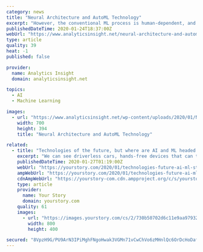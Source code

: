 ```yaml
---
category: news
title: "Neural Architecture and AutoML Technology"
excerpt: "However, the conventional ML process is human-dependent, and not all companies have the assets to put resources into an experienced data science team. AutoML might be the answer to such circumstances. AutoML focuses on automating each part of the machine learning (ML) work process to increase effectiveness and democratize machine learning so ..."
publishedDateTime: 2020-01-24T18:37:00Z
webUrl: "https://www.analyticsinsight.net/neural-architecture-and-automl-technology/"
type: article
quality: 39
heat: -1
published: false

provider:
  name: Analytics Insight
  domain: analyticsinsight.net

topics:
  - AI
  - Machine Learning

images:
  - url: "https://www.analyticsinsight.net/wp-content/uploads/2020/01/Neural-Network.jpg"
    width: 700
    height: 394
    title: "Neural Architecture and AutoML Technology"

related:
  - title: "Technologies of the future, but where are AI and ML headed to?"
    excerpt: "We can see driverless cars, hands-free devices that can turn on the lights ... The error rate is already drastically reducing.\" A subset of artificial intelligence, machine learning allows systems to make predictions and crucial business decisions, driven by data and pattern-based experiences. Without humans having to intervene, the algorithms ..."
    publishedDateTime: 2020-01-27T01:19:00Z
    webUrl: "https://yourstory.com/2020/01/technologies-future-ai-ml-startups-machine-intelligence"
    ampWebUrl: "https://yourstory.com/2020/01/technologies-future-ai-ml-startups-machine-intelligence/amp"
    cdnAmpWebUrl: "https://yourstory-com.cdn.ampproject.org/c/s/yourstory.com/2020/01/technologies-future-ai-ml-startups-machine-intelligence/amp"
    type: article
    provider:
      name: Your Story
      domain: yourstory.com
    quality: 61
    images:
      - url: "https://images.yourstory.com/cs/2/730b50702d6c11e9aa979329348d4c3e/Data-Science-TrendsBanner-1579782961252.png?fm=png&auto=format"
        width: 800
        height: 400

secured: "8VpzH9G/PU9ArN3IPiMghFNgoHwak3VGMn71vCwChVo6zMHnlQc6OrDcHoDafp02UDtSS5rp18WQ07iFDyexClbgS6kYAgNAKgjPaUJ1OFVNB5OKcCBEzC/vWg1yfkIrIBNnzkbtlT6l+GuGW16tbit9oeH5Kg3gzHYSydhD8UyJiOVlcbEKhPBol/cNM7Tw0Nefi56IyHN7LCm5GZfqcYTlNVgOcdcsyL/Ub+/LOAu4kTVfw6Y7G+/RPeJOHHg6gvmvpSAB5mjgKIHuMJccJNNE6bQSvsW7GzbiRRlwFJxpJIn/KjjspfcrOCV4i+QY;eJ01XzvWIsBqpeclllJ/Hg=="
---
```


